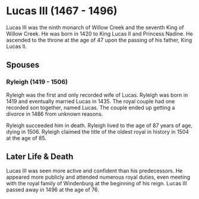 # Lucas III (1467 - 1496)
Lucas III was the ninth monarch of Willow Creek and the seventh King of Willow Creek. He was born in 1420 to King Lucas II and Princess Nadine. He ascended to the throne at the age of 47 upon the passing of his father, King Lucas II.

## Spouses

### Ryleigh (1419 - 1506)
Ryleigh was the first and only recorded wife of Lucas. Ryleigh was born in 1419 and eventually married Lucas in 1435. The royal couple had one recorded son together, named Lucas. The couple ended up getting a divorce in 1486 from unknown reasons.

Ryleigh succeeded him in death. Ryleigh lived to the age of 87 years of age, dying in 1506. Ryleigh claimed the title of the oldest royal in history in 1504 at the age of 85.

## Later Life & Death
Lucas III was seen more active and confident than his predecessors. He appeared more publicly and attended numerous royal duties, even meeting with the royal family of Windenburg at the beginning of his reign. Lucas III passed away in 1496 at the age of 76.
